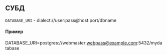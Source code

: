## СУБД

`DATABASE_URI` - dialect://user:pass@host:port/dbname

#### Пример

DATABASE_URI=postgres://webmaster:webpass@example.com:5432/mydatabase

